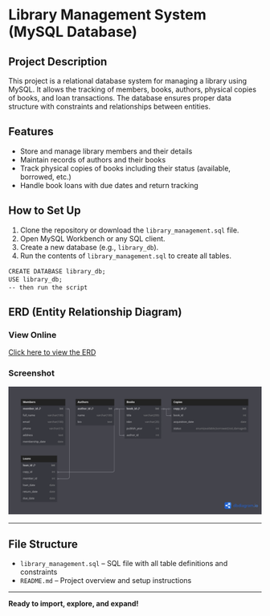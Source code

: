 
#  Library Management System (MySQL Database)

##  Project Description

This project is a relational database system for managing a library using MySQL. It allows the tracking of members, books, authors, physical copies of books, and loan transactions. The database ensures proper data structure with constraints and relationships between entities.

##  Features

- Store and manage library members and their details
- Maintain records of authors and their books
- Track physical copies of books including their status (available, borrowed, etc.)
- Handle book loans with due dates and return tracking

##  How to Set Up

1. Clone the repository or download the `library_management.sql` file.
2. Open MySQL Workbench or any SQL client.
3. Create a new database (e.g., `library_db`).
4. Run the contents of `library_management.sql` to create all tables.

```
CREATE DATABASE library_db;
USE library_db;
-- then run the script
```

## ERD (Entity Relationship Diagram)

###  View Online
[Click here to view the ERD](https://dbdiagram.io/d/682319a35b2fc4582f5ea99d)

### Screenshot
![Library Management System ERD](./erd.png)



---

##  File Structure

- `library_management.sql` – SQL file with all table definitions and constraints
- `README.md` – Project overview and setup instructions


---

**Ready to import, explore, and expand!**
